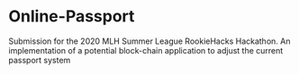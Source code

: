 # Online-Passport
Submission for the 2020 MLH Summer League RookieHacks Hackathon. An implementation of a potential block-chain application to adjust the current passport system
